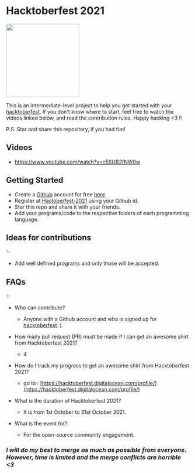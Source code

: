 # Hacktoberfest 2021

<img align="center" height="200" src="https://hacktoberfest.digitalocean.com/_nuxt/img/logo-hacktoberfest-full.f42e3b1.svg"/>

This is an intermediate-level project to help you get started with your
[hacktoberfest](https://hacktoberfest.digitalocean.com/). If you don't
know where to start, feel free to watch the videos linked below, and
read the contribution rules. Happy hacking <3 !!

P.S. Star and share this repository, if you had fun!

## Videos

- https://www.youtube.com/watch?v=c5SUB2fNW0w

## Getting Started

- Create a [Github](https://github.com/) account for free [here](https://github.com/).
- Register at [Hactoberfest-2021](https://hacktoberfest.digitalocean.com/) using your Github id.
- Star this repo and share it with your friends.
- Add your programs/code to the respective folders of each programming language.

## Ideas for contributions
:sparkles:
- Add well defined programs and only those will be accepted.

## FAQs
:sparkles:
- Who can contribute?
  - Anyone with a Github account and who is signed up for [hacktoberfest](https://hacktoberfest.digitalocean.com/) :).

- How many pull request (PR) must be made if I can get an awesome shirt from Hacktoberfest 2021?
  - 4

- How do I track my progress to get an awesome shirt from Hacktoberfest 2021?
  - go to : [https://hacktoberfest.digitalocean.com/profile/](https://hacktoberfest.digitalocean.com/profile/)

- What is the duration of Hacktoberfest 2021?
  - It is from 1st October to 31st October 2021.

- What is the event for?
  - For the open-source community engagement.

### *I will do my best to merge as much as possible from everyone. However, time is limited and the merge conflicts are horrible <3*
